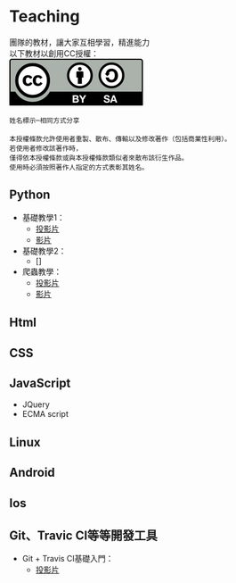 # Teaching
團隊的教材，讓大家互相學習，精進能力  
以下教材以創用CC授權：  
![圖片](by-sa.svg)

```
姓名標示─相同方式分享  

本授權條款允許使用者重製、散布、傳輸以及修改著作（包括商業性利用）。
若使用者修改該著作時，
僅得依本授權條款或與本授權條款類似者來散布該衍生作品。
使用時必須按照著作人指定的方式表彰其姓名。
```

## Python

  * 基礎教學1：
    * [投影片](http://slides.com/davidtnfsh/deck-3)
    * [影片]()
  * 基礎教學2：
    * []
  * 爬蟲教學：
    * [投影片](http://slides.com/davidtnfsh/deck)
    * [影片]()

## Html

## CSS

## JavaScript

  * JQuery
  * ECMA script

## Linux

## Android

## Ios

## Git、Travic CI等等開發工具

  * Git + Travis CI基礎入門：
    * [投影片](http://slides.com/davidtnfsh/deck-2)
